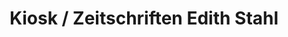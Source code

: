 ---
title: "Kiosk / Zeitschriften Edith Stahl"
url: /bonn/kiosk-zeitschriften-edith-stahl/
shop: Kiosk
---